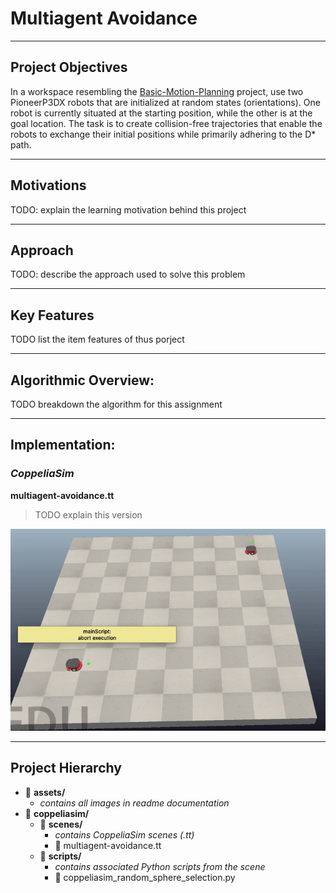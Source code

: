 # Multiagent Avoidance

---

## Project Objectives
In a workspace resembling the [Basic-Motion-Planning](https://github.com/scalemailted/Basic-Motion-Planning) project, use two PioneerP3DX robots that are initialized at random states (orientations). One robot is currently situated at the starting position, while the other is at the goal location. The task is to create collision-free trajectories that enable the robots to exchange their initial positions while primarily adhering to the D* path.

---

## Motivations
TODO: explain the learning motivation behind this project

---

## Approach
TODO: describe the approach used to solve this problem

---

## Key Features
TODO list the item features of thus porject

---

## Algorithmic Overview:
TODO breakdown the algorithm for this assignment

---

## Implementation: 

### *CoppeliaSim* 

**multiagent-avoidance.tt**
> TODO explain this version 

![Demo: CoppeliaSim](./assets/coppeliasim.gif)


---

## Project Hierarchy 
- 📁 **assets/**
    + *contains all images in readme documentation*
- 📁 **coppeliasim/**
    + 📁 **scenes/**
        - *contains CoppeliaSim scenes (.tt)*
        - 📄 multiagent-avoidance.tt
    + 📁 **scripts/**
        - *contains associated Python scripts from the scene*
        - 📄 coppeliasim_random_sphere_selection.py